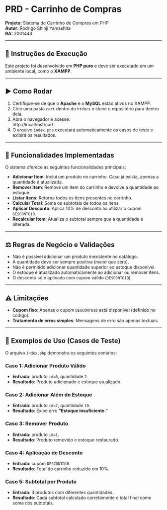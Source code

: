 # PRD - Carrinho de Compras

**Projeto:** Sistema de Carrinho de Compras em PHP  
**Autor:** Rodrigo Shinji Yamashita  
**RA:** 2001443  

---

## 📌 Instruções de Execução
Este projeto foi desenvolvido em **PHP puro** e deve ser executado em um ambiente local, como o **XAMPP**.

---

## ▶️ Como Rodar
1. Certifique-se de que o **Apache** e o **MySQL** estão ativos no XAMPP.  
2. Clrie uma pasta `cart` dentro do `htdocs` e clone o repositório para dentro dela.  
3. Abra o navegador e acesse:  
http://localhost/cart
4. O arquivo `index.php` executará automaticamente os casos de teste e exibirá os resultados.  

---

## 📖 Funcionalidades Implementadas
O sistema oferece as seguintes funcionalidades principais:

- **Adicionar Item**: Inclui um produto no carrinho. Caso já exista, apenas a quantidade é atualizada.  
- **Remover Item**: Remove um item do carrinho e devolve a quantidade ao estoque.  
- **Listar Itens**: Retorna todos os itens presentes no carrinho.  
- **Calcular Total**: Soma os subtotais de todos os itens.  
- **Aplicar Desconto**: Aplica 10% de desconto ao utilizar o cupom `DESCONTO10`.  
- **Recalcular Item**: Atualiza o subtotal sempre que a quantidade é alterada.  

---

## ⚖️ Regras de Negócio e Validações
- Não é possível adicionar um produto inexistente no catálogo.  
- A quantidade deve ser sempre positiva (maior que zero).  
- Não é permitido adicionar quantidade superior ao estoque disponível.  
- O estoque é atualizado automaticamente ao adicionar ou remover itens.  
- O desconto só é aplicado com cupom válido (`DESCONTO10`).  

---

## ⚠️ Limitações
- **Cupom fixo**: Apenas o cupom `DESCONTO10` está disponível (definido no código).   
- **Tratamento de erros simples**: Mensagens de erro são apenas textuais.   

---

## 🧪 Exemplos de Uso (Casos de Teste)
O arquivo `index.php` demonstra os seguintes cenários:

### Caso 1: Adicionar Produto Válido
- **Entrada**: produto `id=0`, quantidade `2`.  
- **Resultado**: Produto adicionado e estoque atualizado.  

### Caso 2: Adicionar Além do Estoque
- **Entrada**: produto `id=2`, quantidade `10`.  
- **Resultado**: Exibe erro **"Estoque insuficiente."**  

### Caso 3: Remover Produto
- **Entrada**: produto `id=1`.  
- **Resultado**: Produto removido e estoque restaurado.  

### Caso 4: Aplicação de Desconto
- **Entrada**: cupom `DESCONTO10`.  
- **Resultado**: Total do carrinho reduzido em 10%.  

### Caso 5: Subtotal por Produto
- **Entrada**: 3 produtos com diferentes quantidades.  
- **Resultado**: Cada subtotal calculado corretamente e total final como soma dos subtotais.  
